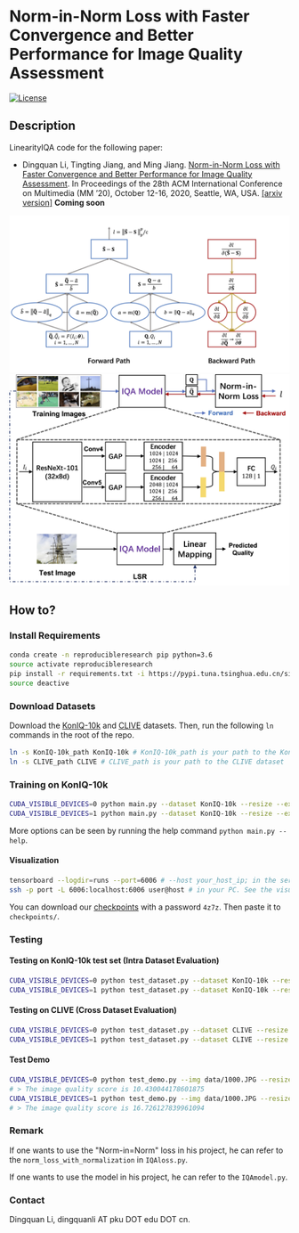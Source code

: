 # Norm-in-Norm Loss with Faster Convergence and Better Performance for Image Quality Assessment
[![License](https://img.shields.io/github/license/mashape/apistatus.svg?maxAge=2592000)](License)

## Description
LinearityIQA code for the following paper:

- Dingquan Li, Tingting Jiang, and Ming Jiang. [Norm-in-Norm Loss with Faster Convergence and Better Performance for Image Quality Assessment](). In Proceedings of the 28th ACM International Conference on Multimedia (MM ’20), October 12-16, 2020, Seattle, WA, USA. [[arxiv version]]() **Coming soon**

![Norm-in-Norm Loss](norm-in-norm-loss.jpg)
![Framework](framework.jpg)

## How to?
### Install Requirements
```bash
conda create -n reproducibleresearch pip python=3.6
source activate reproducibleresearch
pip install -r requirements.txt -i https://pypi.tuna.tsinghua.edu.cn/simple
source deactive
```

### Download Datasets
Download the [KonIQ-10k](http://database.mmsp-kn.de/koniq-10k-database.html) and [CLIVE](https://live.ece.utexas.edu/research/ChallengeDB/index.html) datasets. Then, run the following `ln` commands in the root of the repo.
```bash
ln -s KonIQ-10k_path KonIQ-10k # KonIQ-10k_path is your path to the KonIQ-10k dataset
ln -s CLIVE_path CLIVE # CLIVE_path is your path to the CLIVE dataset
```

### Training on KonIQ-10k
```bash
CUDA_VISIBLE_DEVICES=0 python main.py --dataset KonIQ-10k --resize --exp_id 0 --lr 1e-4 -bs 8 -e 30 --ft_lr_ratio 0.1 --arch resnext101_32x8d --loss_type Lp --p 1 --q 2 > exp_id=0-resnext101_32x8d-p=1-q=2-664x498.log 2>&1 & # The saved checkpoint is copied and renamed as "p1q2.pth". 
CUDA_VISIBLE_DEVICES=1 python main.py --dataset KonIQ-10k --resize --exp_id 0 --lr 1e-4 -bs 8 -e 30 --ft_lr_ratio 0.1 --arch resnext101_32x8d --loss_type Lp --p 1 --q 2 --alpha 1 0.1 > exp_id=0-resnext101_32x8d-p=1-q=2-alpha=1,0.1-664x498.log 2>&1 & # The saved checkpoint is copied and renamed as "p1q2plus0.1variant.pth"
```
More options can be seen by running the help command `python main.py --help`.
#### Visualization
```bash
tensorboard --logdir=runs --port=6006 # --host your_host_ip; in the server (host:port)
ssh -p port -L 6006:localhost:6006 user@host # in your PC. See the visualization in your PC
```

You can download our [checkpoints](https://pan.baidu.com/s/1MRamimHWX8F-SOQ_QsIrvg) with a password `4z7z`. Then paste it to `checkpoints/`.


### Testing
#### Testing on KonIQ-10k test set (Intra Dataset Evaluation)
```bash
CUDA_VISIBLE_DEVICES=0 python test_dataset.py --dataset KonIQ-10k --resize --arch resnext101_32x8d --trained_model_file checkpoints/p1q2.pth
CUDA_VISIBLE_DEVICES=1 python test_dataset.py --dataset KonIQ-10k --resize --arch resnext101_32x8d --trained_model_file checkpoints/p1q2plus0.1variant.pth
```
#### Testing on CLIVE (Cross Dataset Evaluation)
```bash
CUDA_VISIBLE_DEVICES=0 python test_dataset.py --dataset CLIVE --resize --arch resnext101_32x8d --trained_model_file checkpoints/p1q2.pth
CUDA_VISIBLE_DEVICES=1 python test_dataset.py --dataset CLIVE --resize --arch resnext101_32x8d --trained_model_file checkpoints/p1q2plus0.1variant.pth
```
#### Test Demo
```bash
CUDA_VISIBLE_DEVICES=0 python test_demo.py --img data/1000.JPG --resize --arch resnext101_32x8d --trained_model_file checkpoints/p1q2.pth
# > The image quality score is 10.430044178601875
CUDA_VISIBLE_DEVICES=1 python test_demo.py --img data/1000.JPG --resize --arch resnext101_32x8d --trained_model_file checkpoints/p1q2plus0.1variant.pth
# > The image quality score is 16.726127839961094
```

### Remark
If one wants to use the "Norm-in=Norm" loss in his project, he can refer to the `norm_loss_with_normalization` in `IQAloss.py`.

If one wants to use the model in his project, he can refer to the `IQAmodel.py`.

### Contact
Dingquan Li, dingquanli AT pku DOT edu DOT cn.
